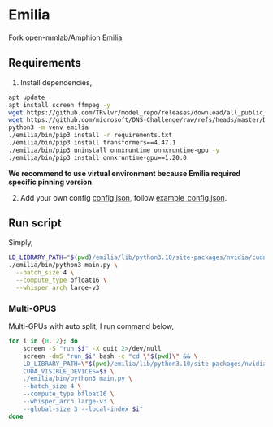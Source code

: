 # Emilia

Fork open-mmlab/Amphion Emilia.

## Requirements

1. Install dependencies,

```bash
apt update
apt install screen ffmpeg -y
wget https://github.com/TRvlvr/model_repo/releases/download/all_public_uvr_models/UVR-MDX-NET-Inst_HQ_3.onnx
wget https://github.com/microsoft/DNS-Challenge/raw/refs/heads/master/DNSMOS/DNSMOS/sig_bak_ovr.onnx
python3 -m venv emilia
./emilia/bin/pip3 install -r requirements.txt
./emilia/bin/pip3 install transformers==4.47.1
./emilia/bin/pip3 uninstall onnxruntime onnxruntime-gpu -y
./emilia/bin/pip3 install onnxruntime-gpu==1.20.0
```

**We recommend to use virtual environment because Emilia required specific pinning version**.

2. Add your own config [config.json](config.json), follow [example_config.json](example_config.json).

## Run script

Simply,

```bash
LD_LIBRARY_PATH="$(pwd)/emilia/lib/python3.10/site-packages/nvidia/cudnn/lib" \
./emilia/bin/python3 main.py \
  --batch_size 4 \
  --compute_type bfloat16 \
  --whisper_arch large-v3
```

### Multi-GPUS

Multi-GPUs with auto split, I run command below,

```bash
for i in {0..2}; do
    screen -S "run_$i" -X quit 2>/dev/null
    screen -dmS "run_$i" bash -c "cd \"$(pwd)\" && \
    LD_LIBRARY_PATH=\"$(pwd)/emilia/lib/python3.10/site-packages/nvidia/cudnn/lib\" \
    CUDA_VISIBLE_DEVICES=$i \
    ./emilia/bin/python3 main.py \
    --batch_size 4 \
    --compute_type bfloat16 \
    --whisper_arch large-v3 \
    --global-size 3 --local-index $i"
done
```